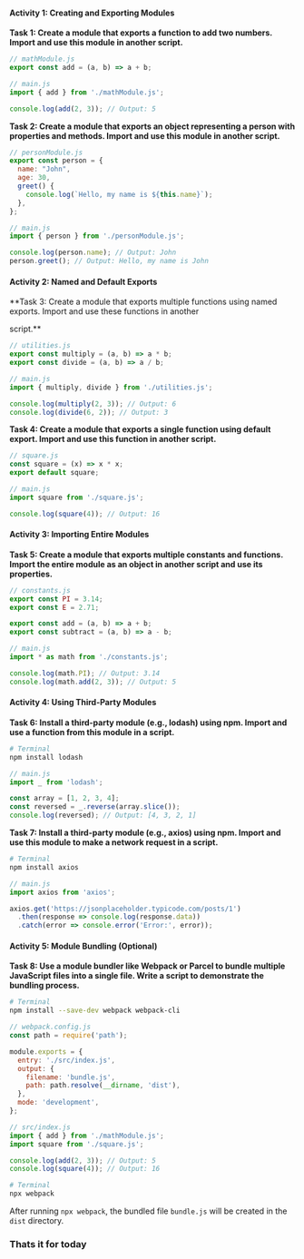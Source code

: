 #### Activity 1: Creating and Exporting Modules

**Task 1: Create a module that exports a function to add two numbers. Import and use this module in another script.**
```javascript
// mathModule.js
export const add = (a, b) => a + b;

// main.js
import { add } from './mathModule.js';

console.log(add(2, 3)); // Output: 5
```

**Task 2: Create a module that exports an object representing a person with properties and methods. Import and use this module in another script.**
```javascript
// personModule.js
export const person = {
  name: "John",
  age: 30,
  greet() {
    console.log(`Hello, my name is ${this.name}`);
  },
};

// main.js
import { person } from './personModule.js';

console.log(person.name); // Output: John
person.greet(); // Output: Hello, my name is John
```

#### Activity 2: Named and Default Exports

**Task 3: Create a module that exports multiple functions using named exports. Import and use these functions in another

 script.**
```javascript
// utilities.js
export const multiply = (a, b) => a * b;
export const divide = (a, b) => a / b;

// main.js
import { multiply, divide } from './utilities.js';

console.log(multiply(2, 3)); // Output: 6
console.log(divide(6, 2)); // Output: 3
```

**Task 4: Create a module that exports a single function using default export. Import and use this function in another script.**
```javascript
// square.js
const square = (x) => x * x;
export default square;

// main.js
import square from './square.js';

console.log(square(4)); // Output: 16
```

#### Activity 3: Importing Entire Modules

**Task 5: Create a module that exports multiple constants and functions. Import the entire module as an object in another script and use its properties.**
```javascript
// constants.js
export const PI = 3.14;
export const E = 2.71;

export const add = (a, b) => a + b;
export const subtract = (a, b) => a - b;

// main.js
import * as math from './constants.js';

console.log(math.PI); // Output: 3.14
console.log(math.add(2, 3)); // Output: 5
```

#### Activity 4: Using Third-Party Modules

**Task 6: Install a third-party module (e.g., lodash) using npm. Import and use a function from this module in a script.**
```bash
# Terminal
npm install lodash
```

```javascript
// main.js
import _ from 'lodash';

const array = [1, 2, 3, 4];
const reversed = _.reverse(array.slice());
console.log(reversed); // Output: [4, 3, 2, 1]
```

**Task 7: Install a third-party module (e.g., axios) using npm. Import and use this module to make a network request in a script.**
```bash
# Terminal
npm install axios
```

```javascript
// main.js
import axios from 'axios';

axios.get('https://jsonplaceholder.typicode.com/posts/1')
  .then(response => console.log(response.data))
  .catch(error => console.error('Error:', error));
```

#### Activity 5: Module Bundling (Optional)

**Task 8: Use a module bundler like Webpack or Parcel to bundle multiple JavaScript files into a single file. Write a script to demonstrate the bundling process.**

```bash
# Terminal
npm install --save-dev webpack webpack-cli
```

```javascript
// webpack.config.js
const path = require('path');

module.exports = {
  entry: './src/index.js',
  output: {
    filename: 'bundle.js',
    path: path.resolve(__dirname, 'dist'),
  },
  mode: 'development',
};
```

```javascript
// src/index.js
import { add } from './mathModule.js';
import square from './square.js';

console.log(add(2, 3)); // Output: 5
console.log(square(4)); // Output: 16
```

```bash
# Terminal
npx webpack
```

After running `npx webpack`, the bundled file `bundle.js` will be created in the `dist` directory.

### Thats it for today
